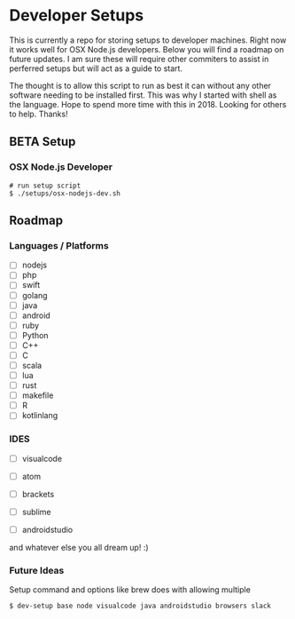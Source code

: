 # Developer Setups
This is currently a repo for storing setups to developer machines. Right now it works well for OSX Node.js developers. Below you will find a roadmap on future updates. I am sure these will require other commiters to assist in perferred setups but will act as a guide to start.

The thought is to allow this script to run as best it can without any other software needing to be installed first. This was why I started with shell as the language. Hope to spend more time with this in 2018. Looking for others to help. Thanks!


## BETA Setup

### OSX Node.js Developer
```
# run setup script
$ ./setups/osx-nodejs-dev.sh
``` 

## Roadmap

### Languages / Platforms
- [ ] nodejs
- [ ] php
- [ ] swift
- [ ] golang
- [ ] java 
- [ ] android
- [ ] ruby
- [ ] Python
- [ ] C++
- [ ] C
- [ ] scala
- [ ] lua
- [ ] rust
- [ ] makefile
- [ ] R
- [ ] kotlinlang

### IDES
- [ ] visualcode
- [ ] atom
- [ ] brackets
- [ ] sublime
- [ ] androidstudio


and whatever else you all dream up! :)

### Future Ideas
Setup command and options like brew does with allowing multiple
```
$ dev-setup base node visualcode java androidstudio browsers slack

```
